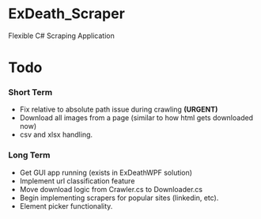 # ExDeath_Scraper
Flexible C# Scraping Application

# Todo

### Short Term

* Fix relative to absolute path issue during crawling **(URGENT)**
* Download all images from a page (similar to how html gets downloaded now)
* csv and xlsx handling.

### Long Term

* Get GUI app running (exists in ExDeathWPF solution)
* Implement url classification feature
* Move download logic from Crawler.cs to Downloader.cs
* Begin implementing scrapers for popular sites (linkedin, etc).
* Element picker functionality.
